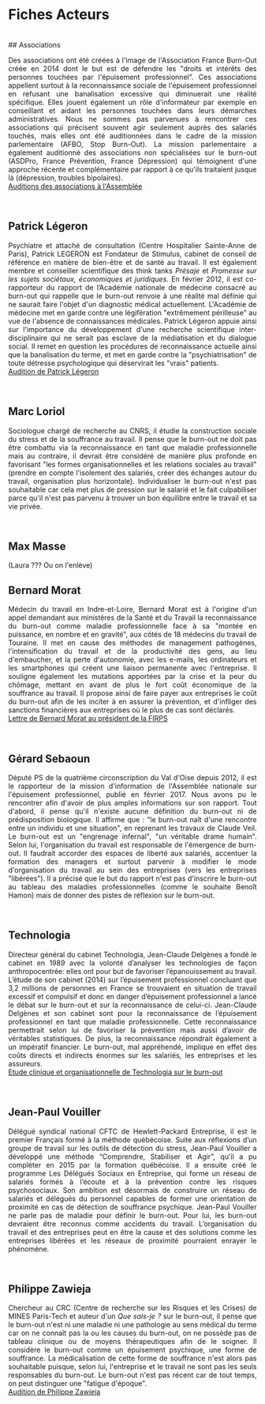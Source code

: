 # Fiches Acteurs 

<br>
## Associations
<p align="justify">Des associations ont été créées à l'image de l'Association France Burn-Out créée en 2014 dont le but est de défendre les "droits et intérêts des personnes touchées par l'épuisement professionnel". Ces associations appellent surtout à la reconnaissance sociale de l'épuisement professionnel en refusant une banalisation excessive qui diminuerait une réalité spécifique. Elles jouent également un rôle d'informateur par exemple en conseillant et aidant les personnes touchées dans leurs démarches administratives. Nous ne sommes pas parvenues à rencontrer ces associations qui précisent souvent agir seulement auprès des salariés touchés, mais elles ont été auditionnées dans le cadre de la mission parlementaire (AFBO, Stop Burn-Out). La mission parlementaire a également auditionné des associations non spécialisées sur le burn-out (ASDPro, France Prévention, France Dépression) qui témoignent d'une approche récente et complémentaire par rapport à ce qu'ils traitaient jusque là (dépression, troubles bipolaires).<br>
<a href="http://videos.assemblee-nationale.fr/video.4143274_577e411737e43.syndrome-d-epuisement-professionnel--table-ronde-avec-des-associations--m-patrick-legeron-psychi-7-juillet-2016" target="_blank">Auditions des associations à l'Assemblée</a></p>
<br>

## Patrick Légeron
<p align="justify">Psychiatre et attaché de consultation (Centre Hospitalier Sainte-Anne de Paris), Patrick LEGERON est Fondateur de Stimulus, cabinet de conseil de référence en matière de bien-être et de santé au travail. Il est également membre et conseiller scientifique des think tanks <i>Présaje</i> et <i>Promesse sur les sujets sociétaux, économiques et juridiques</i>. En février 2012, il est co-rapporteur du rapport de l’Académie nationale de médecine consacré au burn-out qui rappelle que le burn-out renvoie à une réalité mal définie qui ne saurait faire l'objet d'un diagnostic médical actuellement. L'Académie de médecine met en garde contre une légifération "extrêmement périlleuse" au vue de l'absence de connaissances médicales. Patrick Légeron appuie ainsi sur l'importance du développement d'une recherche scientifique inter-disciplinaire qui ne serait pas esclave de la médiatisation et du dialogue social. Il remet en question les procédures de reconnaissance actuelle ainsi que la banalisation du terme, et met en garde contre la "psychiatrisation" de toute détresse psychologique qui déservirait les "vrais" patients.<br>
<a href="http://videos.assemblee-nationale.fr/video.4143274_577e411737e43.syndrome-d-epuisement-professionnel--table-ronde-avec-des-associations--m-patrick-legeron-psychi-7-juillet-2016" target="_blank">Audition de Patrick Légeron</a>
</p>
<br>

## Marc Loriol
<p align="justify">Sociologue chargé de recherche au CNRS, il étudie la construction sociale du stress et de la souffrance au travail. Il pense que le burn-out ne doit pas être combattu via la reconnaissance en tant que maladie professionnelle mais au contraire, il devrait être considéré de manière plus profonde en favorisant "les formes organisationnelles et les relations sociales au travail" (prendre en compte l'isolement des salariés, créer des échanges autour du travail, organisation plus horizontale). Individualiser le burn-out n'est pas souhaitable car cela met plus de pression sur le salarié et le fait culpabiliser parce qu'il n'est pas parvenu à trouver un bon équilibre entre le travail et sa vie privée. </p> 
<br>

## Max Masse
(Laura ??? Ou on l'enlève)
<br>

## Bernard Morat 
<p align="justify">Médecin du travail en Indre-et-Loire, Bernard Morat est à l'origine d'un appel demandant aux ministères de la Santé et du Travail la reconnaissance du burn-out comme maladie professionnelle face à sa "montée en puissance, en nombre et en gravité", aux côtés de 18 médecins du travail de Touraine. Il met en cause des méthodes de management pathogènes, l'intensification du travail et de la productivité des gens, au lieu d'embaucher, et la perte d'autonomie, avec les e-mails, les ordinateurs et les smartphones qui créent une liaison permanente avec l'entreprise. Il souligne également les mutations apportées par la crise et la peur du chômage, mettant en avant de plus le fort coût économique de la souffrance au travail. Il propose ainsi de faire payer aux entreprises le coût du burn-out afin de les inciter à en assurer la prévention, et d'infliger des sanctions financières aux entreprises où le plus de cas sont déclarés.<br>
<a href="http://www.miroirsocial.com/actualite/13243/pourquoi-un-debat-sterile-dans-le-debat-utile-sur-la-prevention-de-l-epuisement-professionnel" target="_blank">Lettre de Bernard Morat au président de la FIRPS</a>
</p> 
<br>

## Gérard Sebaoun
<p align="justify">Député PS de la quatrième circonscription du Val d'Oise depuis 2012, il est le rapporteur de la mission d'information de l'Assemblée nationale sur l'épuisement professionnel, publié en février 2017. Nous avons pu le rencontrer afin d'avoir de plus amples informations sur son rapport. Tout d'abord, il pense qu'il n'existe aucune définition du burn-out ni de prédisposition biologique. Il affirme que : "le burn-out naît d'une rencontre entre un individu et une situation", en reprenant les travaux de Claude Veil. Le burn-out est un "engrenage infernal", "un véritable drame humain". Selon lui, l'organisation du travail est responsable de l'émergence de burn-out. Il faudrait accorder des espaces de liberté aux salariés,  accentuer la formation des managers et surtout parvenir à modifier le mode d'organisation du travail au sein des entreprises (vers les entreprises "libérées"). Il a précisé que le but du rapport n'est pas d'inscrire le burn-out au tableau des maladies professionnelles (comme le souhaite Benoît Hamon) mais de donner des pistes de réflexion sur le burn-out. </p>
<br>

## Technologia
<p align="justify">Directeur général du cabinet Technologia, Jean-Claude Delgènes a fondé le cabinet en 1989 avec la volonté d’analyser les technologies de façon anthropocentrée: elles ont pour but de favoriser l’épanouissement au travail. L’étude de son cabinet (2014) sur l’épuisement professionnel concluant que 3,2 millions de personnes en France se trouvaient en situation de travail excessif et compulsif et donc en danger d’épuisement professionnel a lancé le débat sur le burn-out et sur la reconnaissance de celui-ci. Jean-Claude Delgènes et son cabinet sont pour la reconnaissance de l’épuisement professionnel en tant que maladie professionnelle. Cette reconnaissance permettrait selon lui de favoriser la prévention mais aussi d’avoir de véritables statistiques. De plus, la reconnaissance répondrait également à un impératif financier. Le burn-out, mal appréhendé, implique en effet des coûts directs et indirects énormes sur les salariés, les entreprises et les assureurs.<br>
<a href="http://www.technologia.fr/blog/wp-content/uploads/2014/01/Burn-out-Etude-clinique-et-organisationnelle-janvier-2014.pdf" target="_blank">Etude clinique et organisationnelle de Technologia sur le burn-out</a>
</p>
<br>

## Jean-Paul Vouiller
<p align="justify">Délégué syndical national CFTC de Hewlett-Packard Entreprise, il est le premier Français formé à la méthode québécoise. Suite aux réflexions d’un groupe de travail sur les outils de détection du stress, Jean-Paul Vouiller a développé une méthode “Comprendre, Stabiliser et Agir”, qu’il a pu compléter en 2015 par la formation québécoise. Il a ensuite créé le programme Les Délégués Sociaux en Entreprise, qui forme un réseau de salariés formés à l’écoute et à la prévention contre les risques psychosociaux. Son ambition est désormais de construire un réseau de salariés et délégués du personnel capables de former une orientation de proximité en cas de détection de souffrance psychique. Jean-Paul Vouiller ne parle pas de maladie pour définir le burn-out. Pour lui, les burn-out devraient être reconnus comme accidents du travail. L’organisation du travail et des entreprises peut en être la cause et des solutions comme les entreprises libérées et les réseaux de proximité pourraient enrayer le phénomène.</p>
<br>

## Philippe Zawieja
<p align="justify">Chercheur au CRC (Centre de recherche sur les Risques et les Crises) de MINES Paris-Tech et auteur d'un <i>Que sais-je ? </i> sur le burn-out, il pense que le burn-out n'est ni une maladie ni une pathologie au sens médical du terme car on ne connaît pas la ou les causes du burn-out, on ne possède pas de tableau clinique ou de moyens thérapeutiques afin de le soigner. Il considère le burn-out comme un épuisement psychique, une forme de souffrance. La médicalisation de cette forme de souffrance n'est alors pas souhaitable puisque, selon lui, l'entreprise et le travail ne sont pas les seuls responsables du burn-out. Le burn-out n'est pas récent car de tout temps, on peut distinguer une "fatigue d'époque".<br>
<a href="http://videos.assemblee-nationale.fr/video.4175141_5790b6eb0900d.syndrome-d-epuisement-professionnel--m-philippe-zawieja-chercheur--21-juillet-2016" target="_blank">Audition de Philippe Zawieja</a>
</p>   



